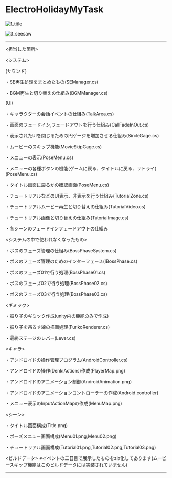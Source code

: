 # ElectroHolidayMyTask
![1_title](https://github.com/Iketerumanato/ElectroHolidayMyTask/assets/74332407/7ede7829-ff2e-4db7-bdd5-a19523806af7)

![3_seesaw](https://github.com/Iketerumanato/ElectroHolidayMyTask/assets/74332407/a480f7e4-e57b-4b3f-b3f8-b58b1a88a510)

----------------------------------------------------------------------------------------------------------------------------
<担当した箇所>

<システム>

(サウンド)

・SE再生処理をまとめたもの(SEManager.cs)

・BGM再生と切り替えの仕組み(BGMManager.cs)

(UI)

・キャラクターの会話イベントの仕組み(TalkArea.cs)

・画面のフェードイン,フェードアウトを行う仕組み(CallFadeInOut.cs)

・表示されたUIを閉じるための円ゲージを増加させる仕組み(SircleGage.cs)

・ムービーのスキップ機能(MovieSkipGage.cs)

・メニューの表示(PoseMenu.cs)

・メニューの各種ボタンの機能(ゲームに戻る、タイトルに戻る、リトライ)(PoseMenu.cs)

・タイトル画面に戻るかの確認画面(PoseMenu.cs)

・チュートリアルなどのUI表示、非表示を行う仕組み(TutorialZone.cs)

・チュートリアルムービー再生と切り替えの仕組み(TutorialVideo.cs)

・チュートリアル画像と切り替えの仕組み(TutorialImage.cs)

・各シーンのフェードインフェードアウトの仕組み

<システムの中で使われなくなったもの>

・ボスのフェーズ管理の仕組み(BossPhaseSystem.cs)

・ボスのフェーズ管理のためのインターフェース(IBossPhase.cs)

・ボスのフェーズ01で行う処理(BossPhase01.cs)

・ボスのフェーズ02で行う処理(BossPhase02.cs)

・ボスのフェーズ03で行う処理(BossPhase03.cs)

<ギミック>

・振り子のギミック作成(unity内の機能のみで作成)

・振り子を吊るす線の描画処理(FurikoRenderer.cs)

・最終ステージのレバー(Lever.cs)

<キャラ>

・アンドロイドの操作管理プログラム(AndroidController.cs)

・アンドロイドの操作(DenkiActions)作成(PlayerMap.png)

・アンドロイドのアニメーション制御(AndroidAnimation.png)

・アンドロイドのアニメーションコントローラーの作成(Android.controller)

・メニュー表示のInputActionMapの作成(MenuMap.png)

<シーン>

・タイトル画面構成(Title.png)

・ポーズメニュー画面構成(Menu01.png,Menu02.png)

・チュートリアル画面構成(Tutorial01.png,Tutorial02.png,Tutorial03.png)

<ビルドデータ>
※イベントの二日目で展示したものをzip化してあります(ムービースキップ機能はこのビルドデータには実装されていません)

----------------------------------------------------------------------------------------------------------------------------
